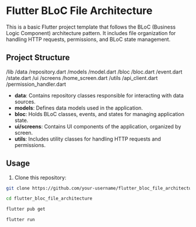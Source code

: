 # Flutter BLoC File Architecture

This is a basic Flutter project template that follows the BLoC (Business Logic Component) architecture pattern. It includes file organization for handling HTTP requests, permissions, and BLoC state management.

## Project Structure

/lib
/data
/repository.dart
/models
/model.dart
/bloc
/bloc.dart
/event.dart
/state.dart
/ui
/screens
/home_screen.dart
/utils
/api_client.dart
/permission_handler.dart

- **data**: Contains repository classes responsible for interacting with data sources.
- **models**: Defines data models used in the application.
- **bloc**: Holds BLoC classes, events, and states for managing application state.
- **ui/screens**: Contains UI components of the application, organized by screen.
- **utils**: Includes utility classes for handling HTTP requests and permissions.


## Usage

1. Clone this repository:

```bash
git clone https://github.com/your-username/flutter_bloc_file_architecture.git

cd flutter_bloc_file_architecture

flutter pub get

flutter run


